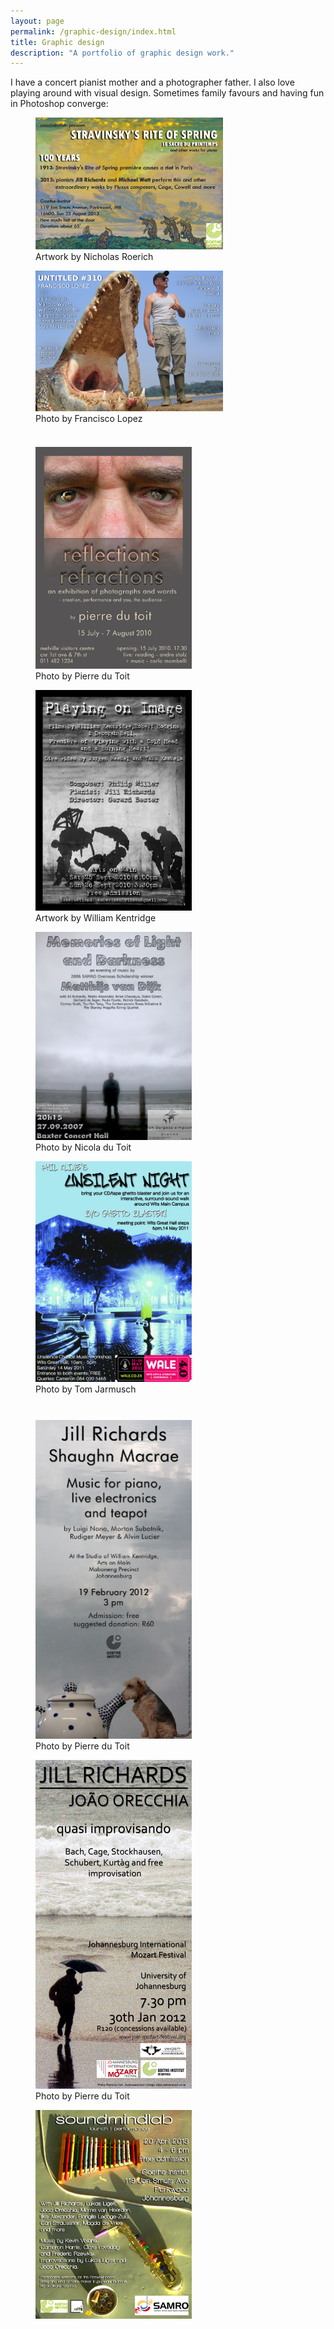 ```yaml
---
layout: page
permalink: /graphic-design/index.html
title: Graphic design
description: "A portfolio of graphic design work."
---
```


I have a concert pianist mother and a photographer father. I also love playing around with visual design. Sometimes family favours and having fun in Photoshop converge:


<figure class="left" display="block">
	<a href="images/graphic_design/RiteOfSpring.jpg"><img src="images/graphic_design/RiteOfSpring.jpg" width ="300" alt="The Rite of Spring"></a><figcaption>Artwork by Nicholas Roerich</figcaption></figure>

<figure class="right"><a href="images/graphic_design/Untitled310.jpg"><img src="images/graphic_design/Untitled310.jpg" width="300" alt="Untitled #310"></a><figcaption>Photo by Francisco Lopez</figcaption></figure>


<figure class="left" style="padding-top:23px"><a href="images/graphic_design/Exhibition.jpg"><img src="images/graphic_design/Exhibition.jpg" title="Photo by Pierre du Toit" alt="Reflections and refractions" width="250"></a><figcaption>Photo by Pierre du Toit</figcaption></figure>

<figure class="right"><a href="images/graphic_design/Kentridge.jpg"><img src="images/graphic_design/Kentridge.jpg" width="250" alt="Playing on Image"></a><figcaption>Artwork by William Kentridge</figcaption></figure>

<figure class="left"><a href="images/graphic_design/Memories.jpg"><img src="images/graphic_design/Memories.jpg" width="250" alt="Memories of Light and Darkness"></a> <figcaption>Photo by Nicola du Toit</figcaption>
</figure>

<figure class="right"><a href="images/graphic_design/UnsilentNight.jpg"><img src="images/graphic_design/UnsilentNight.jpg" width="250" alt="Unsilent Night"></a><figcaption>Photo by Tom Jarmusch</figcaption></figure>
	
<figure class="left" style="padding-top:27px"><a href="images/graphic_design/MusicForTeapot.jpg"><img src="images/graphic_design/MusicForTeapot.jpg" width="250" alt="Music for piano, live electronics and teapot"></a><figcaption>Photo by Pierre du Toit</figcaption></figure>

<figure class="right">
	<a href="images/graphic_design/JIMF.jpg"><img src="images/graphic_design/JIMF.jpg" width="250" alt="Quasi Improvisando"></a>
	<figcaption>Photo by Pierre du Toit</figcaption></figure>


<figure class="left">
<a href="images/graphic_design/Soundmindlab.jpg"><img src="images/graphic_design/Soundmindlab.jpg" width="250"></a></figure>
		

